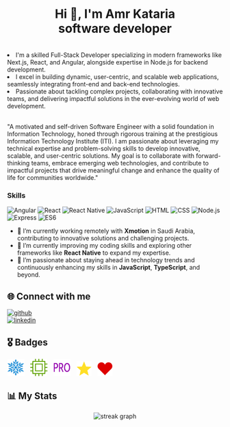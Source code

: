 
<h1 align="center" display="inline" >Hi 👋, I'm Amr Kataria <br> software developer</h1>


<br>

  <li>
  I'm a skilled Full-Stack Developer specializing in modern frameworks like Next.js, React, and Angular, alongside expertise in Node.js for backend development.
</li>
<li>
  I excel in building dynamic, user-centric, and scalable web applications, seamlessly integrating front-end and back-end technologies.
</li>
<li>
  Passionate about tackling complex projects, collaborating with innovative teams, and delivering impactful solutions in the ever-evolving world of web development.
</li>

<br>


"A motivated and self-driven Software Engineer with a solid foundation in Information Technology, honed through rigorous training at the prestigious Information Technology Institute (ITI). I am passionate about leveraging my technical expertise and problem-solving skills to develop innovative, scalable, and user-centric solutions. My goal is to collaborate with forward-thinking teams, embrace emerging web technologies, and contribute to impactful projects that drive meaningful change and enhance the quality of life for communities worldwide."



### Skills
![Angular](https://img.shields.io/badge/-Angular-D60000?style=flat&logo=angular&logoColor=white)
![React](https://img.shields.io/badge/-React-61DAFB?style=flat&logo=react&logoColor=black)
![React Native](https://img.shields.io/badge/-React%20Native-61DAFB?style=flat&logo=react&logoColor=black)
![JavaScript](https://img.shields.io/badge/-JavaScript-F7DF1E?style=flat&logo=javascript&logoColor=black)
![HTML](https://img.shields.io/badge/-HTML-E34F26?style=flat&logo=html5&logoColor=white)
![CSS](https://img.shields.io/badge/-CSS-1572B6?style=flat&logo=css3&logoColor=white)
![Node.js](https://img.shields.io/badge/-Node.js-339933?style=flat&logo=nodedotjs&logoColor=white)
![Express](https://img.shields.io/badge/-Express-000000?style=flat&logo=express&logoColor=white)
![ES6](https://img.shields.io/badge/-ES6-000000?style=flat&logo=javascript&logoColor=white)

- 🔭 I’m currently working remotely with **Xmotion** in Saudi Arabia, contributing to innovative solutions and challenging projects.  
- 🌱 I’m currently improving my coding skills and exploring other frameworks like **React Native** to expand my expertise.  
- 🚀 I’m passionate about staying ahead in technology trends and continuously enhancing my skills in **JavaScript**, **TypeScript**, and beyond.  



## 🌐 Connect with me
[<img src='https://cdn.jsdelivr.net/npm/simple-icons@3.0.1/icons/github.svg' alt='github' height='40'>](https://github.com/Amrkataria)  
[<img src='https://cdn.jsdelivr.net/npm/simple-icons@3.0.1/icons/linkedin.svg' alt='linkedin' height='40'>](https://www.linkedin.com/in/amrkataria)  

## 🎖️ Badges
<a href='https://archiveprogram.github.com/'><img src='https://raw.githubusercontent.com/acervenky/animated-github-badges/master/assets/acbadge.gif' width='40' height='40'></a> <a href='https://docs.github.com/en/developers'><img src='https://raw.githubusercontent.com/acervenky/animated-github-badges/master/assets/devbadge.gif' width='40' height='40'></a> <a href='https://github.com/pricing'><img src='https://raw.githubusercontent.com/acervenky/animated-github-badges/master/assets/pro.gif' width='40' height='40'></a> <a href='https://stars.github.com/'><img src='https://raw.githubusercontent.com/acervenky/animated-github-badges/master/assets/starbadge.gif' width='35' height='35'></a> <a href='https://docs.github.com/en/github/supporting-the-open-source-community-with-github-sponsors'><img src='https://raw.githubusercontent.com/acervenky/animated-github-badges/master/assets/sponsorbadge.gif' width='35' height='35'></a> 

## 📊 My Stats


<div align="center">
  <img src="https://streak-stats.demolab.com?user=Amrkataria&locale=en&mode=daily&theme=dark&hide_border=false&border_radius=5&order=3" height="220" alt="streak graph"  />
</div>

###
  





